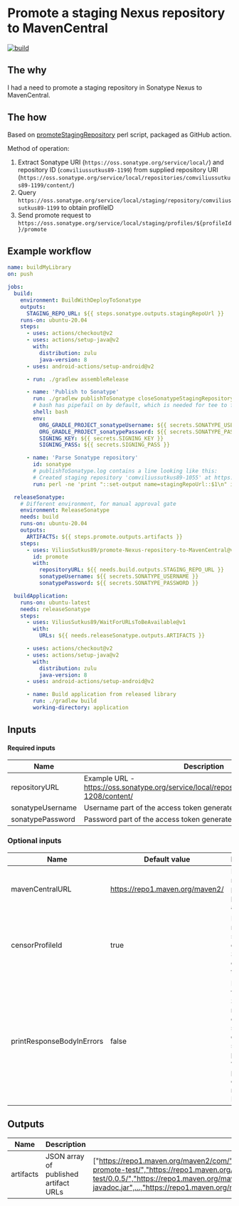 # Promote a staging Nexus repository to MavenCentral
[![build](https://github.com/ViliusSutkus89/promote-Nexus-repository-to-MavenCentral/actions/workflows/build.yml/badge.svg)](https://github.com/ViliusSutkus89/promote-Nexus-repository-to-MavenCentral/actions/workflows/build.yml)

## The why
I had a need to promote a staging repository in Sonatype Nexus to MavenCentral.  

## The how
Based on [promoteStagingRepository](https://github.com/ViliusSutkus89/Sample_Android_Library-MavenCentral-Instrumented_Tests/blob/75c32f434c9cf8befb4da727ae744c2aed1377e2/ci-scripts/promoteStagingRepository) perl script, packaged as GitHub action.

Method of operation:
1) Extract Sonatype URI (`https://oss.sonatype.org/service/local/`) and repository ID (`comviliussutkus89-1199`) from supplied repository URI (`https://oss.sonatype.org/service/local/repositories/comviliussutkus89-1199/content/`)
2) Query `https://oss.sonatype.org/service/local/staging/repository/comviliussutkus89-1199` to obtain profileID
3) Send promote request to `https://oss.sonatype.org/service/local/staging/profiles/${profileId}/promote`

## Example workflow

```yaml
name: buildMyLibrary
on: push

jobs:
  build:
    environment: BuildWithDeployToSonatype
    outputs:
      STAGING_REPO_URL: ${{ steps.sonatype.outputs.stagingRepoUrl }}
    runs-on: ubuntu-20.04
    steps:
      - uses: actions/checkout@v2
      - uses: actions/setup-java@v2
        with:
          distribution: zulu
          java-version: 8
      - uses: android-actions/setup-android@v2

      - run: ./gradlew assembleRelease

      - name: 'Publish to Sonatype'
        run: ./gradlew publishToSonatype closeSonatypeStagingRepository | tee publishToSonatype.log
        # bash has pipefail on by default, which is needed for tee to fail, if gradle fails
        shell: bash
        env:
          ORG_GRADLE_PROJECT_sonatypeUsername: ${{ secrets.SONATYPE_USERNAME }}
          ORG_GRADLE_PROJECT_sonatypePassword: ${{ secrets.SONATYPE_PASSWORD }}
          SIGNING_KEY: ${{ secrets.SIGNING_KEY }}
          SIGNING_PASS: ${{ secrets.SIGNING_PASS }}

      - name: 'Parse Sonatype repository'
        id: sonatype
        # publishToSonatype.log contains a line looking like this:
        # Created staging repository 'comviliussutkus89-1055' at https://oss.sonatype.org/service/local/repositories/comviliussutkus89-1055/content/
        run: perl -ne 'print "::set-output name=stagingRepoUrl::$1\n" if /^Created staging repository .+ at (.+)$/' < publishToSonatype.log

  releaseSonatype:
    # Different environment, for manual approval gate
    environment: ReleaseSonatype
    needs: build
    runs-on: ubuntu-20.04
    outputs:
      ARTIFACTS: ${{ steps.promote.outputs.artifacts }}
    steps:
      - uses: ViliusSutkus89/promote-Nexus-repository-to-MavenCentral@v1
        id: promote
        with:
          repositoryURL: ${{ needs.build.outputs.STAGING_REPO_URL }}
          sonatypeUsername: ${{ secrets.SONATYPE_USERNAME }}
          sonatypePassword: ${{ secrets.SONATYPE_PASSWORD }}

  buildApplication:
    runs-on: ubuntu-latest
    needs: releaseSonatype
    steps:
      - uses: ViliusSutkus89/WaitForURLsToBeAvailable@v1
        with:
          URLs: ${{ needs.releaseSonatype.outputs.ARTIFACTS }}

      - uses: actions/checkout@v2
      - uses: actions/setup-java@v2
        with:
          distribution: zulu
          java-version: 8
      - uses: android-actions/setup-android@v2

      - name: Build application from released library
        run: ./gradlew build
        working-directory: application
```

## Inputs
#### Required inputs
Name | Description
--- | ---
repositoryURL | Example URL - https://oss.sonatype.org/service/local/repositories/comviliussutkus89-1208/content/ 
sonatypeUsername | Username part of the access token generated in oss.sonatype.org
sonatypePassword | Password part of the access token generated in oss.sonatype.org

### Optional inputs
Name | Default value | Description
--- | --- | ---
mavenCentralURL | https://repo1.maven.org/maven2/ | Final resting place of published artifacts.
censorProfileId  | true | ProfileID may be sensitive data. Should it be censored in the logs?
printResponseBodyInErrors | false | Responses from Sonatype may contain sensitive data, should it be printed when printing errors? This may leak ProfileId.

## Outputs
Name | Description | Example value
--- | --- | ---
artifacts | JSON array of published artifact URLs |  ["https://repo1.maven.org/maven2/com/","https://repo1.maven.org/maven2/com/viliussutkus89/","https://repo1.maven.org/maven2/com/viliussutkus89/samplelib-promote-test/","https://repo1.maven.org/maven2/com/viliussutkus89/samplelib-promote-test/0.0.5/","https://repo1.maven.org/maven2/com/viliussutkus89/samplelib-promote-test/0.0.5/samplelib-promote-test-0.0.5-javadoc.jar",...,"https://repo1.maven.org/maven2/archetype-catalog.xml"]

